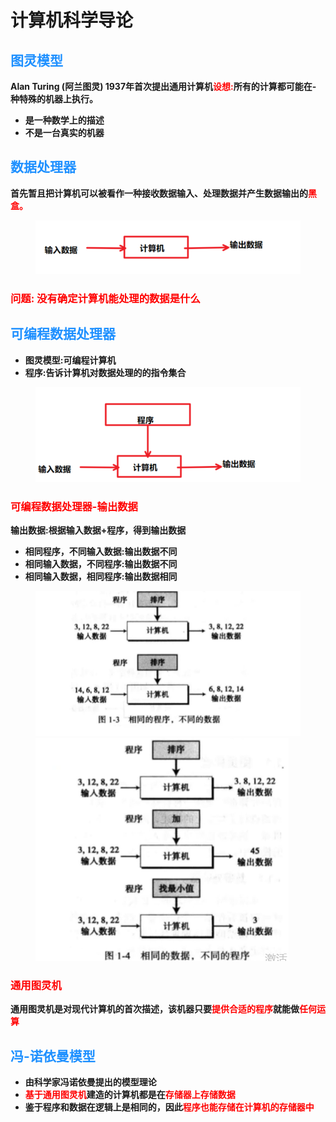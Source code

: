 # 计算机科学导论
## <font color = #1E90FF>图灵模型</font>
**Alan Turing (阿兰图灵) 1937年首次提出通用计算机<font color = #FF0000>设想:</font>所有的计算都可能在- 种特殊的机器上执行。**
- **是一种数学上的描述**
- **不是一台真实的机器**

## <font color = #1E90FF>数据处理器</font>
**首先暂且把计算机可以被看作一种接收数据输入、处理数据并产生数据输出的<font color = #FF0000>黑盒。</font>**
</figure>
     <figure class="thumbnails">
        <img src="picture/kxdl/1.png">
</figure>

### <font color = #FF0000>问题: 没有确定计算机能处理的数据是什么</font><BR>

## <font color = #1E90FF>可编程数据处理器</font>
- **图灵模型:可编程计算机**
- **程序:告诉计算机对数据处理的的指令集合**
</figure>
     <figure class="thumbnails">
        <img src="picture/kxdl/2.png">
</figure>

### <font color = #FF0000>可编程数据处理器-输出数据</font><BR>
**输出数据:根据输入数据+程序，得到输出数据**
- **相同程序，不同输入数据:输出数据不同**
- **相同输入数据，不同程序:输出数据不同**
- **相同输入数据，相同程序:输出数据相同**
</figure>
     <figure class="thumbnails">
        <img src="picture/kxdl/3.png">
        <img src="picture/kxdl/4.png">
</figure>

### <font color = #FF0000>通用图灵机</font><BR>
__通用图灵机是对现代计算机的首次描述，该机器只要<font color = #FF0000>提供合适的程序</font>就能做<font color = #FF0000>任何运算</font>__

## <font color = #1E90FF>冯-诺依曼模型</font>

- **由科学家冯诺依曼提出的模型理论**
- **<font color = #FF0000>基于通用图灵机</font>建造的计算机都是在<font color = #FF0000>存储器上存储数据</font>**
- **鉴于程序和数据在逻辑上是相同的，因此<font color = #FF0000>程序也能存储在计算机的存储器中</font>**
